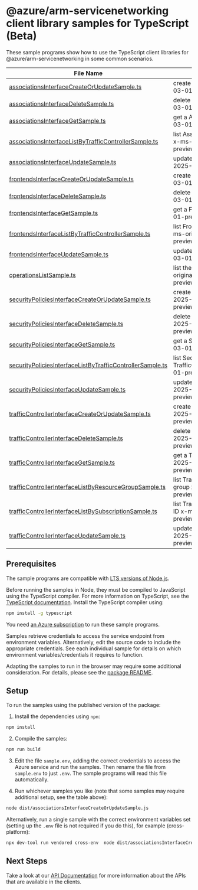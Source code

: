 # @azure/arm-servicenetworking client library samples for TypeScript (Beta)

These sample programs show how to use the TypeScript client libraries for @azure/arm-servicenetworking in some common scenarios.

| **File Name**                                                                                                       | **Description**                                                                                                           |
| ------------------------------------------------------------------------------------------------------------------- | ------------------------------------------------------------------------------------------------------------------------- |
| [associationsInterfaceCreateOrUpdateSample.ts][associationsinterfacecreateorupdatesample]                           | create a Association x-ms-original-file: 2025-03-01-preview/AssociationPut.json                                           |
| [associationsInterfaceDeleteSample.ts][associationsinterfacedeletesample]                                           | delete a Association x-ms-original-file: 2025-03-01-preview/AssociationDelete.json                                        |
| [associationsInterfaceGetSample.ts][associationsinterfacegetsample]                                                 | get a Association x-ms-original-file: 2025-03-01-preview/AssociationGet.json                                              |
| [associationsInterfaceListByTrafficControllerSample.ts][associationsinterfacelistbytrafficcontrollersample]         | list Association resources by TrafficController x-ms-original-file: 2025-03-01-preview/AssociationsGet.json               |
| [associationsInterfaceUpdateSample.ts][associationsinterfaceupdatesample]                                           | update a Association x-ms-original-file: 2025-03-01-preview/AssociationPatch.json                                         |
| [frontendsInterfaceCreateOrUpdateSample.ts][frontendsinterfacecreateorupdatesample]                                 | create a Frontend x-ms-original-file: 2025-03-01-preview/FrontendPut.json                                                 |
| [frontendsInterfaceDeleteSample.ts][frontendsinterfacedeletesample]                                                 | delete a Frontend x-ms-original-file: 2025-03-01-preview/FrontendDelete.json                                              |
| [frontendsInterfaceGetSample.ts][frontendsinterfacegetsample]                                                       | get a Frontend x-ms-original-file: 2025-03-01-preview/FrontendGet.json                                                    |
| [frontendsInterfaceListByTrafficControllerSample.ts][frontendsinterfacelistbytrafficcontrollersample]               | list Frontend resources by TrafficController x-ms-original-file: 2025-03-01-preview/FrontendsGet.json                     |
| [frontendsInterfaceUpdateSample.ts][frontendsinterfaceupdatesample]                                                 | update a Frontend x-ms-original-file: 2025-03-01-preview/FrontendPatch.json                                               |
| [operationsListSample.ts][operationslistsample]                                                                     | list the operations for the provider x-ms-original-file: 2025-03-01-preview/OperationsList.json                           |
| [securityPoliciesInterfaceCreateOrUpdateSample.ts][securitypoliciesinterfacecreateorupdatesample]                   | create a SecurityPolicy x-ms-original-file: 2025-03-01-preview/IpAccessRulesSecurityPolicyPut.json                        |
| [securityPoliciesInterfaceDeleteSample.ts][securitypoliciesinterfacedeletesample]                                   | delete a SecurityPolicy x-ms-original-file: 2025-03-01-preview/SecurityPolicyDelete.json                                  |
| [securityPoliciesInterfaceGetSample.ts][securitypoliciesinterfacegetsample]                                         | get a SecurityPolicy x-ms-original-file: 2025-03-01-preview/SecurityPolicyGet.json                                        |
| [securityPoliciesInterfaceListByTrafficControllerSample.ts][securitypoliciesinterfacelistbytrafficcontrollersample] | list SecurityPolicy resources by TrafficController x-ms-original-file: 2025-03-01-preview/SecurityPoliciesGetList.json    |
| [securityPoliciesInterfaceUpdateSample.ts][securitypoliciesinterfaceupdatesample]                                   | update a SecurityPolicy x-ms-original-file: 2025-03-01-preview/IpAccessRulesSecurityPolicyPatch.json                      |
| [trafficControllerInterfaceCreateOrUpdateSample.ts][trafficcontrollerinterfacecreateorupdatesample]                 | create a TrafficController x-ms-original-file: 2025-03-01-preview/TrafficControllerPut.json                               |
| [trafficControllerInterfaceDeleteSample.ts][trafficcontrollerinterfacedeletesample]                                 | delete a TrafficController x-ms-original-file: 2025-03-01-preview/TrafficControllerDelete.json                            |
| [trafficControllerInterfaceGetSample.ts][trafficcontrollerinterfacegetsample]                                       | get a TrafficController x-ms-original-file: 2025-03-01-preview/TrafficControllerGet.json                                  |
| [trafficControllerInterfaceListByResourceGroupSample.ts][trafficcontrollerinterfacelistbyresourcegroupsample]       | list TrafficController resources by resource group x-ms-original-file: 2025-03-01-preview/TrafficControllersGet.json      |
| [trafficControllerInterfaceListBySubscriptionSample.ts][trafficcontrollerinterfacelistbysubscriptionsample]         | list TrafficController resources by subscription ID x-ms-original-file: 2025-03-01-preview/TrafficControllersGetList.json |
| [trafficControllerInterfaceUpdateSample.ts][trafficcontrollerinterfaceupdatesample]                                 | update a TrafficController x-ms-original-file: 2025-03-01-preview/TrafficControllerPatch.json                             |

## Prerequisites

The sample programs are compatible with [LTS versions of Node.js](https://github.com/nodejs/release#release-schedule).

Before running the samples in Node, they must be compiled to JavaScript using the TypeScript compiler. For more information on TypeScript, see the [TypeScript documentation][typescript]. Install the TypeScript compiler using:

```bash
npm install -g typescript
```

You need [an Azure subscription][freesub] to run these sample programs.

Samples retrieve credentials to access the service endpoint from environment variables. Alternatively, edit the source code to include the appropriate credentials. See each individual sample for details on which environment variables/credentials it requires to function.

Adapting the samples to run in the browser may require some additional consideration. For details, please see the [package README][package].

## Setup

To run the samples using the published version of the package:

1. Install the dependencies using `npm`:

```bash
npm install
```

2. Compile the samples:

```bash
npm run build
```

3. Edit the file `sample.env`, adding the correct credentials to access the Azure service and run the samples. Then rename the file from `sample.env` to just `.env`. The sample programs will read this file automatically.

4. Run whichever samples you like (note that some samples may require additional setup, see the table above):

```bash
node dist/associationsInterfaceCreateOrUpdateSample.js
```

Alternatively, run a single sample with the correct environment variables set (setting up the `.env` file is not required if you do this), for example (cross-platform):

```bash
npx dev-tool run vendored cross-env  node dist/associationsInterfaceCreateOrUpdateSample.js
```

## Next Steps

Take a look at our [API Documentation][apiref] for more information about the APIs that are available in the clients.

[associationsinterfacecreateorupdatesample]: https://github.com/Azure/azure-sdk-for-js/blob/main/sdk/servicenetworking/arm-servicenetworking/samples/v2-beta/typescript/src/associationsInterfaceCreateOrUpdateSample.ts
[associationsinterfacedeletesample]: https://github.com/Azure/azure-sdk-for-js/blob/main/sdk/servicenetworking/arm-servicenetworking/samples/v2-beta/typescript/src/associationsInterfaceDeleteSample.ts
[associationsinterfacegetsample]: https://github.com/Azure/azure-sdk-for-js/blob/main/sdk/servicenetworking/arm-servicenetworking/samples/v2-beta/typescript/src/associationsInterfaceGetSample.ts
[associationsinterfacelistbytrafficcontrollersample]: https://github.com/Azure/azure-sdk-for-js/blob/main/sdk/servicenetworking/arm-servicenetworking/samples/v2-beta/typescript/src/associationsInterfaceListByTrafficControllerSample.ts
[associationsinterfaceupdatesample]: https://github.com/Azure/azure-sdk-for-js/blob/main/sdk/servicenetworking/arm-servicenetworking/samples/v2-beta/typescript/src/associationsInterfaceUpdateSample.ts
[frontendsinterfacecreateorupdatesample]: https://github.com/Azure/azure-sdk-for-js/blob/main/sdk/servicenetworking/arm-servicenetworking/samples/v2-beta/typescript/src/frontendsInterfaceCreateOrUpdateSample.ts
[frontendsinterfacedeletesample]: https://github.com/Azure/azure-sdk-for-js/blob/main/sdk/servicenetworking/arm-servicenetworking/samples/v2-beta/typescript/src/frontendsInterfaceDeleteSample.ts
[frontendsinterfacegetsample]: https://github.com/Azure/azure-sdk-for-js/blob/main/sdk/servicenetworking/arm-servicenetworking/samples/v2-beta/typescript/src/frontendsInterfaceGetSample.ts
[frontendsinterfacelistbytrafficcontrollersample]: https://github.com/Azure/azure-sdk-for-js/blob/main/sdk/servicenetworking/arm-servicenetworking/samples/v2-beta/typescript/src/frontendsInterfaceListByTrafficControllerSample.ts
[frontendsinterfaceupdatesample]: https://github.com/Azure/azure-sdk-for-js/blob/main/sdk/servicenetworking/arm-servicenetworking/samples/v2-beta/typescript/src/frontendsInterfaceUpdateSample.ts
[operationslistsample]: https://github.com/Azure/azure-sdk-for-js/blob/main/sdk/servicenetworking/arm-servicenetworking/samples/v2-beta/typescript/src/operationsListSample.ts
[securitypoliciesinterfacecreateorupdatesample]: https://github.com/Azure/azure-sdk-for-js/blob/main/sdk/servicenetworking/arm-servicenetworking/samples/v2-beta/typescript/src/securityPoliciesInterfaceCreateOrUpdateSample.ts
[securitypoliciesinterfacedeletesample]: https://github.com/Azure/azure-sdk-for-js/blob/main/sdk/servicenetworking/arm-servicenetworking/samples/v2-beta/typescript/src/securityPoliciesInterfaceDeleteSample.ts
[securitypoliciesinterfacegetsample]: https://github.com/Azure/azure-sdk-for-js/blob/main/sdk/servicenetworking/arm-servicenetworking/samples/v2-beta/typescript/src/securityPoliciesInterfaceGetSample.ts
[securitypoliciesinterfacelistbytrafficcontrollersample]: https://github.com/Azure/azure-sdk-for-js/blob/main/sdk/servicenetworking/arm-servicenetworking/samples/v2-beta/typescript/src/securityPoliciesInterfaceListByTrafficControllerSample.ts
[securitypoliciesinterfaceupdatesample]: https://github.com/Azure/azure-sdk-for-js/blob/main/sdk/servicenetworking/arm-servicenetworking/samples/v2-beta/typescript/src/securityPoliciesInterfaceUpdateSample.ts
[trafficcontrollerinterfacecreateorupdatesample]: https://github.com/Azure/azure-sdk-for-js/blob/main/sdk/servicenetworking/arm-servicenetworking/samples/v2-beta/typescript/src/trafficControllerInterfaceCreateOrUpdateSample.ts
[trafficcontrollerinterfacedeletesample]: https://github.com/Azure/azure-sdk-for-js/blob/main/sdk/servicenetworking/arm-servicenetworking/samples/v2-beta/typescript/src/trafficControllerInterfaceDeleteSample.ts
[trafficcontrollerinterfacegetsample]: https://github.com/Azure/azure-sdk-for-js/blob/main/sdk/servicenetworking/arm-servicenetworking/samples/v2-beta/typescript/src/trafficControllerInterfaceGetSample.ts
[trafficcontrollerinterfacelistbyresourcegroupsample]: https://github.com/Azure/azure-sdk-for-js/blob/main/sdk/servicenetworking/arm-servicenetworking/samples/v2-beta/typescript/src/trafficControllerInterfaceListByResourceGroupSample.ts
[trafficcontrollerinterfacelistbysubscriptionsample]: https://github.com/Azure/azure-sdk-for-js/blob/main/sdk/servicenetworking/arm-servicenetworking/samples/v2-beta/typescript/src/trafficControllerInterfaceListBySubscriptionSample.ts
[trafficcontrollerinterfaceupdatesample]: https://github.com/Azure/azure-sdk-for-js/blob/main/sdk/servicenetworking/arm-servicenetworking/samples/v2-beta/typescript/src/trafficControllerInterfaceUpdateSample.ts
[apiref]: https://learn.microsoft.com/javascript/api/@azure/arm-servicenetworking?view=azure-node-preview
[freesub]: https://azure.microsoft.com/free/
[package]: https://github.com/Azure/azure-sdk-for-js/tree/main/sdk/servicenetworking/arm-servicenetworking/README.md
[typescript]: https://www.typescriptlang.org/docs/home.html
